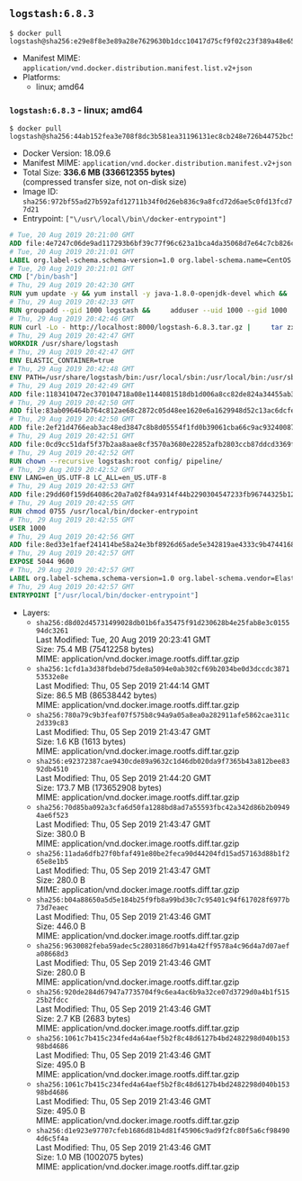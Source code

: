 ## `logstash:6.8.3`

```console
$ docker pull logstash@sha256:e29e8f8e3e89a28e7629630b1dcc10417d75cf9f02c23f389a48e656ec949cc3
```

-	Manifest MIME: `application/vnd.docker.distribution.manifest.list.v2+json`
-	Platforms:
	-	linux; amd64

### `logstash:6.8.3` - linux; amd64

```console
$ docker pull logstash@sha256:44ab152fea3e708f8dc3b581ea31196131ec8cb248e726b44752bc5c8bbbc33a
```

-	Docker Version: 18.09.6
-	Manifest MIME: `application/vnd.docker.distribution.manifest.v2+json`
-	Total Size: **336.6 MB (336612355 bytes)**  
	(compressed transfer size, not on-disk size)
-	Image ID: `sha256:972bf55ad27b592afd12711b34f0d26eb836c9a8fcd72d6ae5c0fd13fcd77d21`
-	Entrypoint: `["\/usr\/local\/bin\/docker-entrypoint"]`

```dockerfile
# Tue, 20 Aug 2019 20:21:00 GMT
ADD file:4e7247c06de9ad117293b6bf39c77f96c623a1bca4da35068d7e64c7cb826c08 in / 
# Tue, 20 Aug 2019 20:21:01 GMT
LABEL org.label-schema.schema-version=1.0 org.label-schema.name=CentOS Base Image org.label-schema.vendor=CentOS org.label-schema.license=GPLv2 org.label-schema.build-date=20190801
# Tue, 20 Aug 2019 20:21:01 GMT
CMD ["/bin/bash"]
# Thu, 29 Aug 2019 20:42:30 GMT
RUN yum update -y && yum install -y java-1.8.0-openjdk-devel which &&     yum clean all
# Thu, 29 Aug 2019 20:42:33 GMT
RUN groupadd --gid 1000 logstash &&     adduser --uid 1000 --gid 1000       --home-dir /usr/share/logstash --no-create-home       logstash
# Thu, 29 Aug 2019 20:42:46 GMT
RUN curl -Lo - http://localhost:8000/logstash-6.8.3.tar.gz |     tar zxf - -C /usr/share &&     mv /usr/share/logstash-6.8.3 /usr/share/logstash &&     chown --recursive logstash:logstash /usr/share/logstash/ &&     chown -R logstash:root /usr/share/logstash &&     chmod -R g=u /usr/share/logstash &&     find /usr/share/logstash -type d -exec chmod g+s {} \; &&     ln -s /usr/share/logstash /opt/logstash
# Thu, 29 Aug 2019 20:42:47 GMT
WORKDIR /usr/share/logstash
# Thu, 29 Aug 2019 20:42:47 GMT
ENV ELASTIC_CONTAINER=true
# Thu, 29 Aug 2019 20:42:48 GMT
ENV PATH=/usr/share/logstash/bin:/usr/local/sbin:/usr/local/bin:/usr/sbin:/usr/bin:/sbin:/bin
# Thu, 29 Aug 2019 20:42:49 GMT
ADD file:1183410472ec370104718a08e1144081518db1d006a8cc82de824a34455ab3f3 in config/pipelines.yml 
# Thu, 29 Aug 2019 20:42:50 GMT
ADD file:83ab096464b764c812ae68c2872c05d48ee1620e6a1629948d52c13ac6dcfe11 in config/logstash.yml 
# Thu, 29 Aug 2019 20:42:50 GMT
ADD file:2ef21d4766eab3ac48ed3847c8b8d05554f1fd0b39061cba66c9ac93240087fa in config/ 
# Thu, 29 Aug 2019 20:42:51 GMT
ADD file:0cd9cc51daf5f37b2aa8aae8cf3570a3680e22852afb2803ccb87ddcd3369f52 in pipeline/logstash.conf 
# Thu, 29 Aug 2019 20:42:52 GMT
RUN chown --recursive logstash:root config/ pipeline/
# Thu, 29 Aug 2019 20:42:52 GMT
ENV LANG=en_US.UTF-8 LC_ALL=en_US.UTF-8
# Thu, 29 Aug 2019 20:42:53 GMT
ADD file:29dd60f159d64086c20a7a02f84a9314f44b2290304547233fb96744325b1245 in /usr/local/bin/ 
# Thu, 29 Aug 2019 20:42:55 GMT
RUN chmod 0755 /usr/local/bin/docker-entrypoint
# Thu, 29 Aug 2019 20:42:55 GMT
USER 1000
# Thu, 29 Aug 2019 20:42:56 GMT
ADD file:8ed33e1faef241414be58a24e3bf8926d65ade5e342819ae4333c9b474416834 in /usr/local/bin/ 
# Thu, 29 Aug 2019 20:42:57 GMT
EXPOSE 5044 9600
# Thu, 29 Aug 2019 20:42:57 GMT
LABEL org.label-schema.schema-version=1.0 org.label-schema.vendor=Elastic org.label-schema.name=logstash org.label-schema.version=6.8.3 org.label-schema.url=https://www.elastic.co/products/logstash org.label-schema.vcs-url=https://github.com/elastic/logstash license=Elastic License
# Thu, 29 Aug 2019 20:42:57 GMT
ENTRYPOINT ["/usr/local/bin/docker-entrypoint"]
```

-	Layers:
	-	`sha256:d8d02d45731499028db01b6fa35475f91d230628b4e25fab8e3c015594dc3261`  
		Last Modified: Tue, 20 Aug 2019 20:23:41 GMT  
		Size: 75.4 MB (75412258 bytes)  
		MIME: application/vnd.docker.image.rootfs.diff.tar.gzip
	-	`sha256:1cfd1a3d38fbdebd75de8a5094e0ab302cf69b2034be0d3dccdc387153532e8e`  
		Last Modified: Thu, 05 Sep 2019 21:44:14 GMT  
		Size: 86.5 MB (86538442 bytes)  
		MIME: application/vnd.docker.image.rootfs.diff.tar.gzip
	-	`sha256:780a79c9b3feaf07f575b8c94a9a05a8ea0a282911afe5862cae311c2d339c83`  
		Last Modified: Thu, 05 Sep 2019 21:43:47 GMT  
		Size: 1.6 KB (1613 bytes)  
		MIME: application/vnd.docker.image.rootfs.diff.tar.gzip
	-	`sha256:e92372387cae9430cde89a9632c1d46db020da9f7365b43a812bee8392db4510`  
		Last Modified: Thu, 05 Sep 2019 21:44:20 GMT  
		Size: 173.7 MB (173652908 bytes)  
		MIME: application/vnd.docker.image.rootfs.diff.tar.gzip
	-	`sha256:70d85ba092a3cfa6d50fa1288bd8ad7a55593fbc42a342d86b2b09494ae6f523`  
		Last Modified: Thu, 05 Sep 2019 21:43:47 GMT  
		Size: 380.0 B  
		MIME: application/vnd.docker.image.rootfs.diff.tar.gzip
	-	`sha256:11ada6dfb27f0bfaf491e80be2feca90d44204fd15ad57163d88b1f265e8e1b5`  
		Last Modified: Thu, 05 Sep 2019 21:43:47 GMT  
		Size: 280.0 B  
		MIME: application/vnd.docker.image.rootfs.diff.tar.gzip
	-	`sha256:b04a88650a5d5e184b25f9fb8a99bd30c7c95401c94f617028f6977b73d7eaec`  
		Last Modified: Thu, 05 Sep 2019 21:43:46 GMT  
		Size: 446.0 B  
		MIME: application/vnd.docker.image.rootfs.diff.tar.gzip
	-	`sha256:9630082feba59adec5c2803186d7b914a42ff9578a4c96d4a7d07aefa08668d3`  
		Last Modified: Thu, 05 Sep 2019 21:43:46 GMT  
		Size: 280.0 B  
		MIME: application/vnd.docker.image.rootfs.diff.tar.gzip
	-	`sha256:920de284d67947a7735704f9c6ea4ac6b9a32ce07d3729d0a4b1f51525b2fdcc`  
		Last Modified: Thu, 05 Sep 2019 21:43:46 GMT  
		Size: 2.7 KB (2683 bytes)  
		MIME: application/vnd.docker.image.rootfs.diff.tar.gzip
	-	`sha256:1061c7b415c234fed4a64aef5b2f8c48d6127b4bd2482298d040b15398bd4686`  
		Last Modified: Thu, 05 Sep 2019 21:43:46 GMT  
		Size: 495.0 B  
		MIME: application/vnd.docker.image.rootfs.diff.tar.gzip
	-	`sha256:1061c7b415c234fed4a64aef5b2f8c48d6127b4bd2482298d040b15398bd4686`  
		Last Modified: Thu, 05 Sep 2019 21:43:46 GMT  
		Size: 495.0 B  
		MIME: application/vnd.docker.image.rootfs.diff.tar.gzip
	-	`sha256:d1e923e97707cfeb1686d81b4d81f45906c9ad9f2fc80f5a6cf984904d6c5f4a`  
		Last Modified: Thu, 05 Sep 2019 21:43:46 GMT  
		Size: 1.0 MB (1002075 bytes)  
		MIME: application/vnd.docker.image.rootfs.diff.tar.gzip
